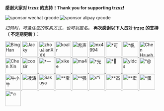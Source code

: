 **感谢大家对 trzsz 的支持！Thank you for supporting trzsz!**

![sponsor wechat qrcode](https://trzsz.github.io/images/sponsor_wechat.jpg)
![sponsor alipay qrcode](https://trzsz.github.io/images/sponsor_alipay.jpg)

_扫码时，可备注您的联系方式，也可以匿名。_ **再次感谢以下人员对 trzsz 的支持（ 不定期更新 ）：**

<a href="https://github.com/BrightXiaoHan">
  <img src="https://github.com/BrightXiaoHan.png" alt="Bing Han" title="Bing Han" width="50" height="50">
</a>
<a href="https://github.com/zzlyzq">
  <img src="https://github.com/zzlyzq.png" alt="Jacky" title="Jacky" width="50" height="50">
</a>
<a href="https://github.com/zhouJianXXX">
  <img src="https://github.com/zhouJianXXX.png" alt="zhouJianXXX" title="zhouJianXXX" width="50" height="50">
</a>
<a href="https://github.com/zema1">
  <img src="https://github.com/zema1.png" alt="koalr" title="koalr" width="50" height="50">
</a>
<a href="https://github.com/pmzgit">
  <img src="https://github.com/pmzgit.png" alt="希声" title="希声" width="50" height="50">
</a>
<a href="https://github.com/mx4994">
  <img src="https://github.com/mx4994.png" alt="mx4994" title="mx4994" width="50" height="50">
</a>
<a href="#">
  <img src="https://trzsz.github.io/images/github.jpg" alt="*可" title="*可" width="50" height="50">
</a>
<a href="#">
  <img src="https://trzsz.github.io/images/github.jpg" alt="*帆" title="*帆" width="50" height="50">
</a>
<a href="https://github.com/chenhsueh">
  <img src="https://github.com/chenhsueh.png" alt="Chen Hsueh" title="Chen Hsueh" width="50" height="50">
</a>
<a href="https://github.com/irexyc">
  <img src="https://github.com/irexyc.png" alt="Chen Xin" title="Chen Xin" width="50" height="50">
</a>
<a href="https://github.com/coosir">
  <img src="https://github.com/coosir.png" alt="coosir" title="coosir" width="50" height="50">
</a>
<a href="#">
  <img src="https://trzsz.github.io/images/github.jpg" alt="*一" title="*一" width="50" height="50">
</a>
<a href="https://github.com/xikee">
  <img src="https://github.com/xikee.png" alt="xikee" title="xikee" width="50" height="50">
</a>
<a href="https://github.com/Maysec">
  <img src="https://github.com/Maysec.png" alt="ma4" title="ma4" width="50" height="50">
</a>
<a href="#">
  <img src="https://trzsz.github.io/images/github.jpg" alt="*光" title="*光" width="50" height="50">
</a>
<a href="#">
  <img src="https://trzsz.github.io/images/github.jpg" alt="*&#xABED;" title="*&#xABED;" width="50" height="50">
</a>
<a href="https://github.com/yldcs">
  <img src="https://github.com/yldcs.png" alt="yldcs" title="yldcs" width="50" height="50">
</a>
<a href="#">
  <img src="https://trzsz.github.io/images/github.jpg" alt="*@" title="*@" width="50" height="50">
</a>
<a href="https://github.com/zjl1985">
  <img src="https://github.com/zjl1985.png" alt="牛小牛" title="牛小牛" width="50" height="50">
</a>
<a href="https://github.com/lingtaolf">
  <img src="https://github.com/lingtaolf.png" alt="凌涛" title="凌涛" width="50" height="50">
</a>
<a href="https://github.com/GeekDuanLian">
  <img src="https://github.com/GeekDuanLian.png" alt="Sakuya" title="Sakuya" width="50" height="50">
</a>
<a href="#">
  <img src="https://trzsz.github.io/images/github.jpg" alt="**宝" title="**宝" width="50" height="50">
</a>
<a href="#">
  <img src="https://trzsz.github.io/images/github.jpg" alt="**强" title="**强" width="50" height="50">
</a>
<a href="#">
  <img src="https://trzsz.github.io/images/github.jpg" alt="x*i" title="x*i" width="50" height="50">
</a>
<a href="#">
  <img src="https://trzsz.github.io/images/github.jpg" alt="**杰" title="**杰" width="50" height="50">
</a>
<a href="#">
  <img src="https://trzsz.github.io/images/github.jpg" alt="**宏" title="**宏" width="50" height="50">
</a>
<a href="#">
  <img src="https://trzsz.github.io/images/github.jpg" alt="*蛋" title="*蛋" width="50" height="50">
</a>
<a href="#">
  <img src="https://trzsz.github.io/images/github.jpg" alt="*🔥" title="*🔥" width="50" height="50">
</a>
